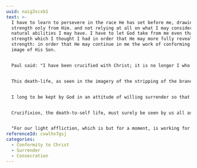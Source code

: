 ```yaml
---
uuid: naig3scxb1
text: >-
  I have to learn to persevere in the race He has set before me, drawing my
  strength only from Him. and not relying at all on what I may consider any
  natural abilities I may have. I have to let God take from me even that
  strength which I thought I had in order that He may more fully reveal His own
  strength: in order that He may continue in me the work of conforming me to the
  image of His Son.


  Paul said: "I have been crucified with Christ; it is no longer I who live, but Christ lives in me; and the life which I now live in the flesh I live by faith in the Son of God, who loved me and gave Himself for me" (Galatians 2:20).


  This death-life, as seen in the imagery of the stripping of the branch to create the arrow, may appear to be full of sacrifices, and thus be a costly disciple. Yet as our Lord Himself told us, there is no other way to the fullness of the abundant life that He would pour into us: "I have come that they may have life, and that they may have it abundantly" (John 10:10), and again: "Most assuredly, I say to you, unless a grain of wheat falls into the ground and dies, it remains alone; but if it dies, it produces much grain" (John 12:24).


  I long to be kept by God in an attitude of willing surrender so that He can go on to perfect that which concerns me; so that He can go on stripping and whittling and sandpapering until He is content with the new arrow He is creating.


  Crucifixion, the death-to-self life, must surely be seen by us all as costly, but the abundant life that He wishes to bestow on each can only be seen as unutterable privilege. 


  "For our light affliction, which is but for a moment, is working for us a far more exceeding and eternal weight of glory" (2 Corinthians 4:17).
referenceId: cxwlhx7gsj
categories:
  - Conformity to Christ
  - Surrender
  - Consecration
---
```


